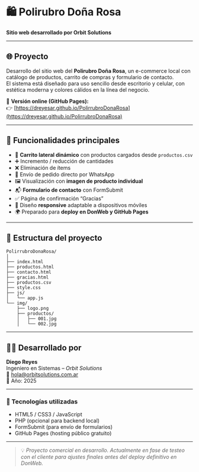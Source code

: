 # 🛍️ Polirubro Doña Rosa  
**Sitio web desarrollado por Orbit Solutions**

---

## 🌐 Proyecto
Desarrollo del sitio web del **Polirubro Doña Rosa**, un e-commerce local con catálogo de productos, carrito de compras y formulario de contacto.  
El sistema está diseñado para uso sencillo desde escritorio y celular, con estética moderna y colores cálidos en la línea del negocio.

🔗 **Versión online (GitHub Pages):**  
👉 [https://dreyesar.github.io/PolirrubroDonaRosa](https://dreyesar.github.io/PolirrubroDonaRosa)

---

## 🚀 Funcionalidades principales

- 🛒 **Carrito lateral dinámico** con productos cargados desde `productos.csv`
- ➕ Incremento / reducción de cantidades  
- ❌ Eliminación de ítems  
- 💬 Envío de pedido directo por WhatsApp  
- 🖼️ Visualización con **imagen de producto individual**
- 📬 **Formulario de contacto** con FormSubmit  
- ✅ Página de confirmación “Gracias”  
- 📱 Diseño **responsive** adaptable a dispositivos móviles  
- 🌍 Preparado para **deploy en DonWeb y GitHub Pages**

---

## 🧩 Estructura del proyecto

```
PolirrubroDonaRosa/
│
├── index.html
├── productos.html
├── contacto.html
├── gracias.html
├── productos.csv
├── style.css
├── js/
│   └── app.js
└── img/
    ├── logo.png
    ├── productos/
    │   ├── 001.jpg
    │   └── 002.jpg
```

---

## 👨‍💻 Desarrollado por

**Diego Reyes**  
Ingeniero en Sistemas – *Orbit Solutions*  
📧 hola@orbitsolutions.com.ar  
📅 Año: 2025  

---

### 🧠 Tecnologías utilizadas
- HTML5 / CSS3 / JavaScript  
- PHP (opcional para backend local)  
- FormSubmit (para envío de formularios)  
- GitHub Pages (hosting público gratuito)

---

> 💡 *Proyecto comercial en desarrollo. Actualmente en fase de testeo con el cliente para ajustes finales antes del deploy definitivo en DonWeb.*
